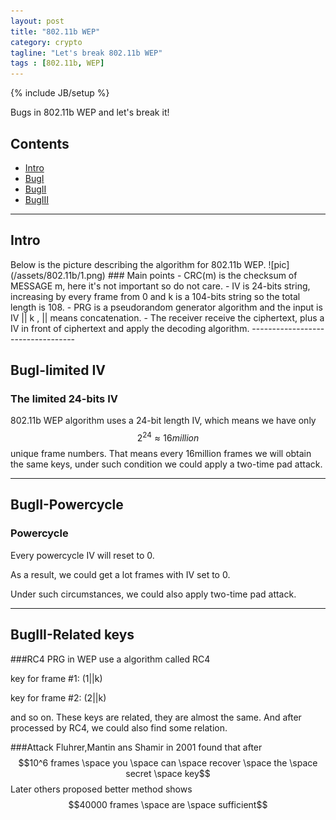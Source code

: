 ```yaml
---
layout: post  
title: "802.11b WEP"  
category: crypto
tagline: "Let's break 802.11b WEP"
tags : [802.11b, WEP]
---
```

{% include JB/setup %}

Bugs in 802.11b WEP and let's break it!

## Contents
+ [Intro](#part0)
+ [BugI](#partI)
+ [BugII](#partII)
+ [BugIII](#partIII)

----------------------------------

## Intro
<p id="part0"></p>
Below is the picture describing the algorithm for 802.11b WEP.
![pic](/assets/802.11b/1.png)
### Main points
- CRC(m) is the checksum of MESSAGE m, here it's not important so do not care.
- IV is 24-bits string, increasing by every frame from 0 and k is a 104-bits string so the total length is 108.
- PRG is a pseudorandom generator algorithm and the input is IV || k , || means concatenation.
- The receiver receive the ciphertext, plus a IV in front of ciphertext and apply the decoding algorithm.
----------------------------------

## BugI-limited IV
<p id="partI"></p>

### The limited 24-bits IV

802.11b WEP algorithm uses a 24-bit length IV, which means we have only 
$$2^{24} \approx {16million}$$ unique frame numbers. That means every 16million frames we will obtain the same keys,
under such condition we could apply a two-time pad attack.

----------------------------------

## BugII-Powercycle
<p id="partII"></p>

### Powercycle

Every powercycle IV will reset to 0. 

As a result, we could get a lot frames with IV set to 0.

Under such circumstances, we could also apply two-time pad attack.

----------------------------------

## BugIII-Related keys
<p id="partIII"></p>

###RC4
PRG in WEP use a algorithm called RC4

key for frame #1: (1||k)

key for frame #2: (2||k)

and so on. These keys are related, they are almost the same. And after processed by RC4, we could also find some relation.

###Attack
Fluhrer,Mantin ans Shamir in 2001 found that after 
$$10^6 frames \space you \space can \space recover \space the \space secret   \space key$$
Later others proposed better method shows
$$40000 frames \space are  \space sufficient$$

